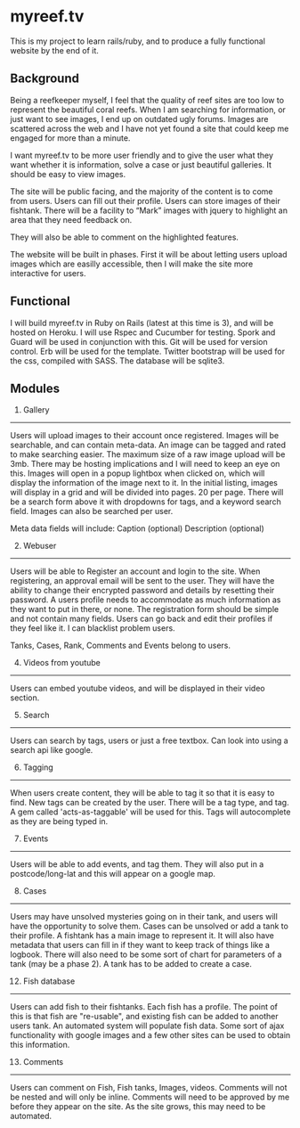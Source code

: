 myreef.tv 
=============

This is my project to learn rails/ruby, and to produce a fully functional website by the end of it.

Background
-----------

Being a reefkeeper myself, I feel that the quality of reef sites are too low to represent the beautiful coral reefs.  When I am searching for information, or just want to see images, I end up on outdated ugly forums.  Images are scattered across the web and I have not yet found a site that could keep me engaged for more than a minute.  

I want myreef.tv to be more user friendly and to give the user what they want whether it is information, solve a case or just beautiful galleries.  It should be easy to view images.

The site will be public facing, and the majority of the content is to come from users.  Users can fill out their profile.  Users can store images of their fishtank.  There will be a facility to “Mark” images with jquery to highlight an area that they need feedback on.  

They will also be able to comment on the highlighted features.

The website will be built in phases.  First it will be about letting users upload images which are easilly accessible, then I will make the site more interactive for users.

Functional 
----------

I will build myreef.tv in Ruby on Rails (latest at this time is 3), and will be hosted on Heroku.  I will use Rspec and Cucumber for testing.  Spork and Guard will be used in conjunction with this.  Git will be used for version control.  Erb will be used for the template.  Twitter bootstrap will be used for the css, compiled with SASS.  The database will be sqlite3.

Modules
----------

1.  Gallery
------------

Users will upload images to their account once registered.  Images will be searchable, and can contain meta-data.  An image can be tagged and rated to make searching easier.  The maximum size of a raw image upload will be 3mb.  There may be hosting implications and I will need to keep an eye on this.  Images will open in a popup lightbox when clicked on, which will display the information of the image next to it.  In the initial listing, images will display in a grid and will be divided into pages.  20 per page.  There will be a search form above it with dropdowns for tags, and a keyword search field.  Images can also be searched per user.

Meta data fields will include:
Caption (optional)
Description (optional)


2.  Webuser
------------

Users will be able to Register an account and login to the site.  When registering, an approval email will be sent to the user.  They will have the
ability to change their encrypted password and details by resetting their password.  A users profile needs to accommodate as much information as they want to put in there, or none.  The registration form should be simple and not contain many fields.  Users can go back and edit their profiles if they feel like it.   I can blacklist problem users.

Tanks, Cases, Rank, Comments and Events belong to users.

4.  Videos from youtube
------------------------

Users can embed youtube videos, and will be displayed in their video section.

5.  Search
-----------

Users can search by tags, users or just a free textbox.  Can look into using a search api like google.

6.  Tagging
------------

When users create content, they will be able to tag it so that it is easy to find.  New tags can be created by the user.  There will be a tag type,
and tag.  A gem called 'acts-as-taggable' will be used for this.  Tags will autocomplete as they are being typed in.

7.  Events
-----------

Users will be able to add events, and tag them.  They will also put in a postcode/long-lat and this will appear on a google map.

8.  Cases
----------

Users may have unsolved mysteries going on in their tank, and users will have the opportunity to solve them.  Cases can be unsolved or add a tank to
their profile.
A fishtank has a main image to represent it.  It will also have metadata that users can fill in if they want to keep track of things like a logbook.
There will also need to be some sort of chart for parameters of a tank (may be a phase 2).
A tank has to be added to create a case.


12.  Fish database
-------------------

Users can add fish to their fishtanks.  Each fish has a profile.  The point of this is that fish are "re-usable", and existing fish can be added to another users tank.  An automated system will populate fish data.  Some sort of ajax functionality with google images and a few other sites can be used to obtain this information.

13.  Comments
--------------

Users can comment on Fish, Fish tanks, Images, videos.  Comments will not be nested and will only be inline.  Comments will need to be approved by me before
  they appear on the site.  As the site grows, this may need to be automated.


